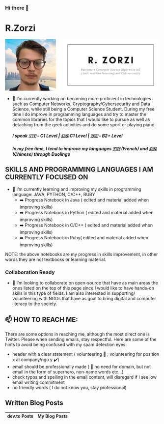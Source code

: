 ### Hi there 👋

 # R.Zorzi
 <img src="https://github.com/rzdev97/rzdev97/blob/master/images/Flying%20Apps%20Email%20Header.png" width="1900px" />



- 🔭 I’m currently working on becoming more proficient in technologies such as Computer Networks, Cryptography/Cybersecurity and Data Science, while still being a Computer Science Student. During my free time I do improve in programming languages and try to master the common libraries for the topics that I would like to pursue as well as detaching from the geek activities and do some sport or playing piano.

    ##### I speak :it: - C1 Level | :us: C1 Level | :de: - B2+ Level  
    ##### In  my free time, I tend to improve my languages :fr:  (French) and :cn: (Chinese) through Duolingo 


## SKILLS AND PROGRAMMING LANGUAGES I AM CURRENTLY FOCUSED ON

- 🌱 I’m currently learning and improving my skills in programming language: JAVA, PYTHON, C/C++, RUBY
   -   :arrow_right: Progress Notebook in Java ( edited and material added when improving skills)
   -   :arrow_right: Progress Notebook in Python ( edited and material added when improving skills)
   -   :arrow_right: Progress Notebook in C/C++ ( edited and material added when improving skills)
   -   :arrow_right: Progress Notebook in Ruby( edited and material added when improving skills)

NOTE: the above notebooks are my progress in skills improvement, in other words they are not textbooks or learning material.

### Collaboration Ready
- 👯 I’m looking to collaborate on open-source that have as main areas the ones listed on the top of this page since I would like to have hands-on skills in this type of fields. I am also interested in supporting/ volunteering with NGOs that have as goal to bring digital and computer literacy to the society.

## 📫 HOW TO REACH ME: 
 There are some options in reaching me, although the most direct one is Twitter. Please when sending emails, stay respectful. Here are some of the hints to avoid being confused with my spam detection eyes:
 
 - header with a clear statement ( volunteering :no_entry_sign: ; volunteering for position x at company/ngo y :heavy_check_mark:)
 - email should be professionally made ( :no_entry_sign: no need for domain, but not email in the form of superhero, non-name words etc...) 
 - check typos and spelling in the email content, will disregard if I see low email writing commitment
 - no friendly words ( I do not know you, stay professional)
 
 
 
## Written Blog Posts

   dev.to Posts | My Blog Posts
   ------------ | -------------


